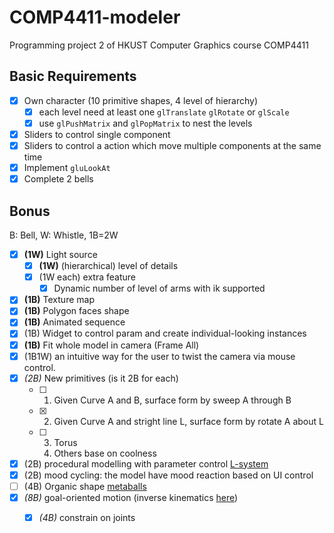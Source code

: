 # **COMP4411**-modeler

Programming project 2 of HKUST Computer Graphics course COMP4411

## Basic Requirements

- [x] Own character (10 primitive shapes, 4 level of hierarchy)
  - [x] each level need at least one `glTranslate` `glRotate` or `glScale`
  - [x] use `glPushMatrix` and `glPopMatrix` to nest the levels
- [x] Sliders to control single component
- [x] Sliders to control a action which move multiple components at the same time
- [x] Implement `gluLookAt`
- [x] Complete 2 bells

## Bonus

B: Bell, W: Whistle, 1B=2W

- [x] **(1W)** Light source
  - [x] **(1W)** (hierarchical) level of details
  - [X] (1W each) extra feature
    - [x] Dynamic number of level of arms with ik supported
- [x] **(1B)** Texture map
- [x] **(1B)** Polygon faces shape
- [x] **(1B)** Animated sequence
- [x] (1B) Widget to control param and create individual-looking instances
- [x] **(1B)** Fit whole model in camera (Frame All)
- [x] (1B1W) an intuitive way for the user to twist the camera via mouse control.
- [x] *(2B)* New primitives (is it 2B for each)
  - [ ] 1. Given Curve A and B, surface form by sweep A through B
  - [x] 2. Given Curve A and stright line L, surface form by rotate A about L
  - [ ] 3. Torus
    4. Others base on coolness
- [x] (2B) procedural modelling with parameter control [L-system](https://en.wikipedia.org/wiki/L-system)
- [x] (2B) mood cycling: the model have mood reaction based on UI control
- [ ] (4B) Organic shape [metaballs](http://en.wikipedia.org/wiki/Metaballs)
- [x] *(8B)* goal-oriented motion (inverse kinematics  [here](https://course.cse.ust.hk/comp4411/Password_Only/projects/modeler/inverse-kinematics.pdf))
  - [x] *(4B)* constrain on joints

